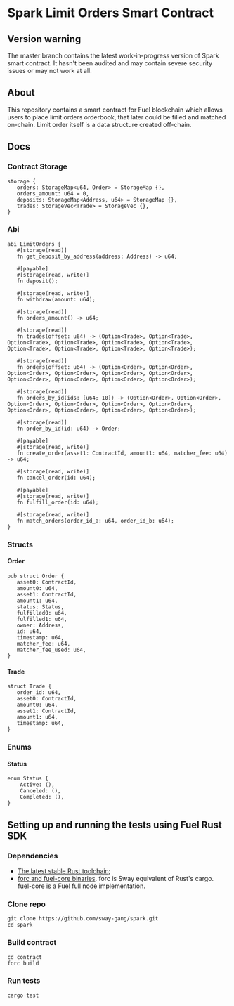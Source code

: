 # Spark Limit Orders Smart Contract
## Version warning
The master branch contains the latest work-in-progress version of Spark smart contract. It hasn't been audited and may contain severe security issues or may not work at all.

## About

This repository contains a smart contract for Fuel blockchain which allows users to place limit orders orderbook, that later could be filled and matched on-chain. Limit order itself is a data structure created off-chain.

## Docs

 ### Contract Storage

 ```
storage {
    orders: StorageMap<u64, Order> = StorageMap {},
    orders_amount: u64 = 0,
    deposits: StorageMap<Address, u64> = StorageMap {},
    trades: StorageVec<Trade> = StorageVec {},
}
 ```

 ### Abi
 ```
abi LimitOrders {
    #[storage(read)]
    fn get_deposit_by_address(address: Address) -> u64;

    #[payable]
    #[storage(read, write)]
    fn deposit();

    #[storage(read, write)]
    fn withdraw(amount: u64);

    #[storage(read)]
    fn orders_amount() -> u64;

    #[storage(read)]
    fn trades(offset: u64) -> (Option<Trade>, Option<Trade>, Option<Trade>, Option<Trade>, Option<Trade>, Option<Trade>, Option<Trade>, Option<Trade>, Option<Trade>, Option<Trade>);

    #[storage(read)]
    fn orders(offset: u64) -> (Option<Order>, Option<Order>, Option<Order>, Option<Order>, Option<Order>, Option<Order>, Option<Order>, Option<Order>, Option<Order>, Option<Order>);

    #[storage(read)]
    fn orders_by_id(ids: [u64; 10]) -> (Option<Order>, Option<Order>, Option<Order>, Option<Order>, Option<Order>, Option<Order>, Option<Order>, Option<Order>, Option<Order>, Option<Order>);

    #[storage(read)]
    fn order_by_id(id: u64) -> Order;

    #[payable]
    #[storage(read, write)]
    fn create_order(asset1: ContractId, amount1: u64, matcher_fee: u64) -> u64;

    #[storage(read, write)]
    fn cancel_order(id: u64);

    #[payable]
    #[storage(read, write)]
    fn fulfill_order(id: u64);

    #[storage(read, write)]
    fn match_orders(order_id_a: u64, order_id_b: u64);
}

 ```

 ### Structs
 #### Order
 ```
 pub struct Order {
    asset0: ContractId,
    amount0: u64,
    asset1: ContractId,
    amount1: u64,
    status: Status,
    fulfilled0: u64,
    fulfilled1: u64,
    owner: Address,
    id: u64,
    timestamp: u64,
    matcher_fee: u64,
    matcher_fee_used: u64,
}
 ```

 #### Trade

 ```
 struct Trade {
    order_id: u64,
    asset0: ContractId,
    amount0: u64,
    asset1: ContractId,
    amount1: u64,
    timestamp: u64,
}
```

### Enums
#### Status
```
enum Status {
    Active: (),
    Canceled: (),
    Completed: (),
}
```


## Setting up and running the tests using Fuel Rust SDK

### Dependencies
- [The latest stable Rust toolchain](https://fuellabs.github.io/sway/master/introduction/installation.html);
- [forc and fuel-core binaries](https://fuellabs.github.io/sway/master/introduction/installation.html#installing-from-cargo).
forc is Sway equivalent of Rust's cargo. fuel-core is a Fuel full node implementation.

### Clone repo
```
git clone https://github.com/sway-gang/spark.git 
cd spark
```

### Build contract

```
cd contract
forc build
```

### Run tests
```
cargo test
```
